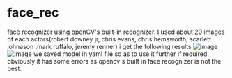 # face_rec
face recognizer using openCV's built-in recognizer. I used about 20 images of each actors(robert downey jr, chris evans, chris hemsworth, scarlett johnason ,mark ruffalo, jeremy renner) i get the following results ![image](https://github.com/Aryann15/face_rec/assets/82017158/2da4b9be-62ba-457d-bf02-4972cd323f53)
![image](https://github.com/Aryann15/face_rec/assets/82017158/d29bc774-6944-44f1-ac4e-f3ee695419ff)
 we saved model in yaml file so as to use it further if required. obviously it has some errors as opencv's built in face recognizer is not the best.

